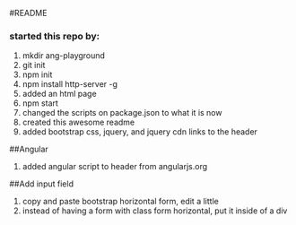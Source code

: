 #README

### started this repo by:

1. mkdir ang-playground
1. git init
1. npm init
1. npm install http-server -g
1. added an html page
1. npm start
1. changed the scripts on package.json to what it is now
1. created this awesome readme
1. added bootstrap css, jquery, and jquery cdn links to the header

##Angular
1. added angular script to header from angularjs.org

##Add input field
1. copy and paste bootstrap horizontal form, edit a little
1. instead of having a form with class form horizontal, put it inside of a div
